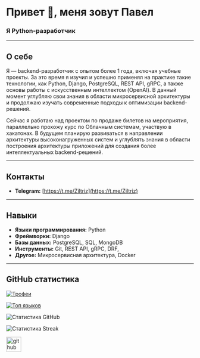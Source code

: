 # Привет 👋, меня зовут Павел  
### Я Python-разработчик  

---

## О себе  

Я — backend-разработчик с опытом более 1 года, включая учебные проекты. За это время я изучил и успешно применял на практике такие технологии, как Python, Django, PostgreSQL, REST API, gRPC, а также основы работы с искусственным интеллектом (OpenAI). В данный момент углубляю свои знания в области микросервисной архитектуры и продолжаю изучать современные подходы к оптимизации backend-решений.

Сейчас я работаю над проектом по продаже билетов на мероприятия, параллельно прохожу курс по Облачным системам, участвую в хакатонах. В будущем планирую развиваться в направлении архитектуры высоконагруженных систем и углублять знания в области построения архитектуры приложений для создания более интеллектуальных backend-решений.

---

## Контакты  

- **Telegram:** [https://t.me/Ziltriz](https://t.me/Ziltriz)  

---

## Навыки  

- **Языки программирования:** Python  
- **Фреймворки:** Django
- **Базы данных:** PostgreSQL, SQL, MongoDB  
- **Инструменты:** Git, REST API, gRPC, DRF,   
- **Другое:** Микросервисная архитектура, Docker

---

## GitHub статистика  

[![Трофеи](https://github-profile-trophy.vercel.app/?username=Ziltriz)](https://github.com/ryo-ma/github-profile-trophy)  

[![Топ языков](https://github-readme-stats.vercel.app/api/top-langs/?username=Ziltriz)](https://github.com/anuraghazra/github-readme-stats)  

![Статистика GitHub](https://github-readme-stats.vercel.app/api?username=Ziltriz&show_icons=true&count_private=true)  

![Статистика Streak](https://streak-stats.demolab.com/?user=Ziltriz)  

[<img src='https://cdn.jsdelivr.net/npm/simple-icons@3.0.1/icons/github.svg' alt='github' height='40'>](https://github.com/Ziltriz)  
